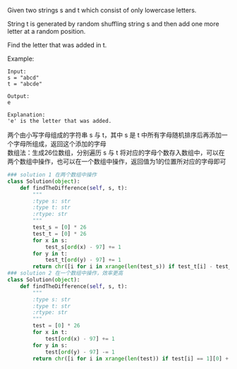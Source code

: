 Given two strings s and t which consist of only lowercase letters.

String t is generated by random shuffling string s and then add one more letter at a random position.

Find the letter that was added in t.

Example:
```
Input:
s = "abcd"
t = "abcde"

Output:
e

Explanation:
'e' is the letter that was added.
```
两个由小写字母组成的字符串 s 与 t，其中 s 是 t 中所有字母随机排序后再添加一个字母所组成，返回这个添加的字母  
数组法：生成26位数组，分别遍历 s 与 t 将对应的字母个数存入数组中，可以在两个数组中操作，也可以在一个数组中操作，返回值为1的位置所对应的字母即可
```python
### solution 1 在两个数组中操作
class Solution(object):
    def findTheDifference(self, s, t):
        """
        :type s: str
        :type t: str
        :rtype: str
        """
        test_s = [0] * 26
        test_t = [0] * 26
        for x in s:
            test_s[ord(x) - 97] += 1
        for y in t:
            test_t[ord(y) - 97] += 1
        return chr([i for i in xrange(len(test_s)) if test_t[i] - test_s[i] == 1][0] + 97)
### solution 2 在一个数组中操作，效率更高
class Solution(object):
    def findTheDifference(self, s, t):
        """
        :type s: str
        :type t: str
        :rtype: str
        """
        test = [0] * 26
        for x in t:
            test[ord(x) - 97] += 1
        for y in s:
            test[ord(y) - 97] -= 1
        return chr([i for i in xrange(len(test)) if test[i] == 1][0] + 97)
```
